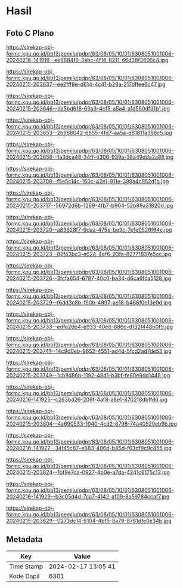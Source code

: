 # Hasil

## Foto C Plano

https://sirekap-obj-formc.kpu.go.id/bb13/pemilu/pdpr/63/08/05/10/01/6308051001006-20240216-141916--ee9684f9-3abc-4f16-8211-66d38f3606c4.jpg

https://sirekap-obj-formc.kpu.go.id/bb13/pemilu/pdpr/63/08/05/10/01/6308051001006-20240215-203637--ee2fff8e-d614-4c41-b29a-217dffee6c47.jpg

https://sirekap-obj-formc.kpu.go.id/bb13/pemilu/pdpr/63/08/05/10/01/6308051001006-20240215-203646--da5bd618-69a3-4cf5-a5a4-a1d550df31b1.jpg

https://sirekap-obj-formc.kpu.go.id/bb13/pemilu/pdpr/63/08/05/10/01/6308051001006-20240215-203653--2b968042-6855-4fd7-aa5a-d61811a366c5.jpg

https://sirekap-obj-formc.kpu.go.id/bb13/pemilu/pdpr/63/08/05/10/01/6308051001006-20240215-203658--1a3dca48-34ff-4306-939a-38a49dda2a88.jpg

https://sirekap-obj-formc.kpu.go.id/bb13/pemilu/pdpr/63/08/05/10/01/6308051001006-20240215-203708--f5e5c14c-160c-42e1-911e-399a4c952d1b.jpg

https://sirekap-obj-formc.kpu.go.id/bb13/pemilu/pdpr/63/08/05/10/01/6308051001006-20240215-203717--56972d6b-1269-4fb7-b904-52b89a31820d.jpg

https://sirekap-obj-formc.kpu.go.id/bb13/pemilu/pdpr/63/08/05/10/01/6308051001006-20240215-203720--a83628f7-9daa-475d-be9c-7e1e0526f64c.jpg

https://sirekap-obj-formc.kpu.go.id/bb13/pemilu/pdpr/63/08/05/10/01/6308051001006-20240215-203723--82f43bc3-e624-4ef6-93fa-82771837e5cc.jpg

https://sirekap-obj-formc.kpu.go.id/bb13/pemilu/pdpr/63/08/05/10/01/6308051001006-20240215-203726--3fcfa654-6787-40c0-ba34-d6ca6fda5128.jpg

https://sirekap-obj-formc.kpu.go.id/bb13/pemilu/pdpr/63/08/05/10/01/6308051001006-20240215-203729--f6dd3c8b-f90b-4897-ae18-b486f0e13e9d.jpg

https://sirekap-obj-formc.kpu.go.id/bb13/pemilu/pdpr/63/08/05/10/01/6308051001006-20240215-203733--edfe26b4-e933-40e6-886c-d132f448b0f9.jpg

https://sirekap-obj-formc.kpu.go.id/bb13/pemilu/pdpr/63/08/05/10/01/6308051001006-20240215-203741--14c9d0eb-9652-4551-ad4d-5fcd2ad7de53.jpg

https://sirekap-obj-formc.kpu.go.id/bb13/pemilu/pdpr/63/08/05/10/01/6308051001006-20240215-203749--1cb9d86b-1192-48d1-b3bf-fe80e9dd1448.jpg

https://sirekap-obj-formc.kpu.go.id/bb13/pemilu/pdpr/63/08/05/10/01/6308051001006-20240216-141925--c263bd26-209f-4af8-a8e1-870218dbffd6.jpg

https://sirekap-obj-formc.kpu.go.id/bb13/pemilu/pdpr/63/08/05/10/01/6308051001006-20240215-203804--4a690533-1040-4cd2-8798-74a40529eb9b.jpg

https://sirekap-obj-formc.kpu.go.id/bb13/pemilu/pdpr/63/08/05/10/01/6308051001006-20240216-141927--34f45c87-e883-486d-b45d-f63df9c9c455.jpg

https://sirekap-obj-formc.kpu.go.id/bb13/pemilu/pdpr/63/08/05/10/01/6308051001006-20240215-203824--1bf9e7da-0927-4b0e-a7da-4241c6175c13.jpg

https://sirekap-obj-formc.kpu.go.id/bb13/pemilu/pdpr/63/08/05/10/01/6308051001006-20240216-141929--b3c05d4d-7ca7-4142-af09-8a59784ccaf7.jpg

https://sirekap-obj-formc.kpu.go.id/bb13/pemilu/pdpr/63/08/05/10/01/6308051001006-20240215-203629--0273dc14-5104-4bf5-8a79-8761dfe0e34b.jpg


## Metadata

| Key        | Value               |
| ---------- | ------------------- |
| Time Stamp | 2024-02-17 13:05:41 |
| Kode Dapil | 6301                |



